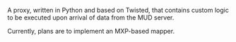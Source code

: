 A proxy, written in Python and based on Twisted, that contains custom logic to be executed upon arrival of data from the MUD server.

Currently, plans are to implement an MXP-based mapper.